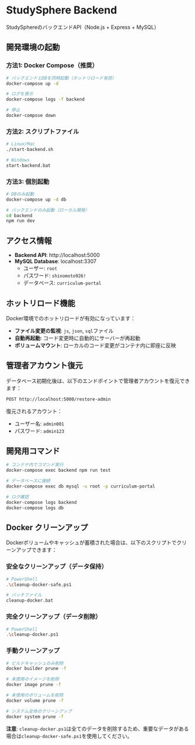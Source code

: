 # StudySphere Backend

StudySphereのバックエンドAPI（Node.js + Express + MySQL）

## 開発環境の起動

### 方法1: Docker Compose（推奨）
```bash
# バックエンドとDBを同時起動（ホットリロード有効）
docker-compose up -d

# ログを表示
docker-compose logs -f backend

# 停止
docker-compose down
```

### 方法2: スクリプトファイル
```bash
# Linux/Mac
./start-backend.sh

# Windows
start-backend.bat
```

### 方法3: 個別起動
```bash
# DBのみ起動
docker-compose up -d db

# バックエンドのみ起動（ローカル開発）
cd backend
npm run dev
```

## アクセス情報

- **Backend API**: http://localhost:5000
- **MySQL Database**: localhost:3307
  - ユーザー: `root`
  - パスワード: `shinomoto926!`
  - データベース: `curriculum-portal`

## ホットリロード機能

Docker環境でのホットリロードが有効になっています：

- **ファイル変更の監視**: `js`, `json`, `sql`ファイル
- **自動再起動**: コード変更時に自動的にサーバーが再起動
- **ボリュームマウント**: ローカルのコード変更がコンテナ内に即座に反映

## 管理者アカウント復元

データベース初期化後は、以下のエンドポイントで管理者アカウントを復元できます：

```bash
POST http://localhost:5000/restore-admin
```

復元されるアカウント：
- ユーザー名: `admin001`
- パスワード: `admin123`

## 開発用コマンド

```bash
# コンテナ内でコマンド実行
docker-compose exec backend npm run test

# データベースに接続
docker-compose exec db mysql -u root -p curriculum-portal

# ログ確認
docker-compose logs backend
docker-compose logs db
```

## Docker クリーンアップ

Dockerボリュームやキャッシュが蓄積された場合は、以下のスクリプトでクリーンアップできます：

### 安全なクリーンアップ（データ保持）
```bash
# PowerShell
.\cleanup-docker-safe.ps1

# バッチファイル
cleanup-docker.bat
```

### 完全クリーンアップ（データ削除）
```bash
# PowerShell
.\cleanup-docker.ps1
```

### 手動クリーンアップ
```bash
# ビルドキャッシュのみ削除
docker builder prune -f

# 未使用のイメージを削除
docker image prune -f

# 未使用のボリュームを削除
docker volume prune -f

# システム全体のクリーンアップ
docker system prune -f
```

**注意**: `cleanup-docker.ps1`は全てのデータを削除するため、重要なデータがある場合は`cleanup-docker-safe.ps1`を使用してください。
